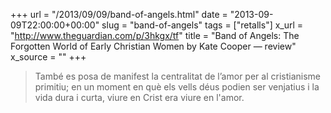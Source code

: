 +++
url = "/2013/09/09/band-of-angels.html"
date = "2013-09-09T22:00:00+00:00"
slug = "band-of-angels"
tags = ["retalls"]
x_url = "http://www.theguardian.com/p/3hkgx/tf"
title = "Band of Angels: The Forgotten World of Early Christian Women by Kate Cooper — review"
x_source = ""
+++


> També es posa de manifest la centralitat de l’amor per al cristianisme primitiu; en un moment en què els vells déus podien ser venjatius i la vida dura i curta, viure en Crist era viure en l'amor.
